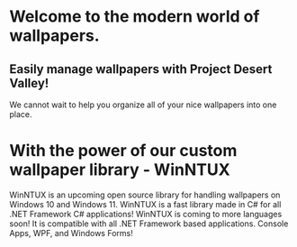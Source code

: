 # Welcome to the modern world of wallpapers.

## Easily manage wallpapers with Project Desert Valley!

We cannot wait to help you organize all of your nice wallpapers into one place.

# With the power of our custom wallpaper library - WinNTUX
  WinNTUX is an upcoming open source library for handling wallpapers on Windows 10 and Windows 11.
  WinNTUX is a fast library made in C# for all .NET Framework C# applications!
  WinNTUX is coming to more languages soon!
  It is compatible with all .NET Framework based applications. Console Apps, WPF, and Windows Forms!
